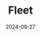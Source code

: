 ---  
layout: startup_page  
title: "Fleet"  
id: "movewithfleet.com"  
permalink: "/fleetmovewithfleet.com08272024/"  
website: "https://www.movewithfleet.com/"  
funding_round: "Seed"  
funding_amount: "$2.5M"  
investors: "Congruent Ventures, Great Oaks Venture Capital, Plug and Play Ventures, Rally Cap, Virta Ventures"  
about: "Fleet is a modern commuter benefits management platform that simplifies compliance with new mandates for businesses and incentivizes more sustainable transportation for employees. It offers a low-cost, scalable solution for employers to attract and retain talent, comply with commute mandates, and promote sustainable transportation, improving both employee experience and corporate sustainability profiles."  
markets: "SaaS, HR Tech, Sustainability, Maas (Mobility-as-a-service), Incentive and rewards, Technology, Web platform, Mobile app, Commuting benefits, Benefits admnistration, hr tech, fintech, commuter benefits, climatetech, climate tech, Sustainable mobility, Transportation incentives, Green commuting, Employee transportation solutions, Commute management, Workplace sustainability, Future of work, Cybersecurity"  
hq: "San Francisco, California, United States"  
founded_year: "2018"  
linkedin: "https://www.linkedin.com/company/movewthfleet"  
twitter: "https://twitter.com/fleetctl"  
instagram: ""  
facebook: "https://www.facebook.com/fleetdm"  
crunchbase: ""  
pitchbook: "https://pitchbook.com/profiles/company/459402-22"  

date_display: "27-Aug-2024"  
date: "2024-08-27"

# SEO Optimization  
meta_title: "Fleet - Seed Funding ($2.5M)"  
meta_description: "Fleet, Fleet is a modern commuter benefits management platform that simplifies compliance with new mandates for businesses and incentivizes more sustainable ..."  
meta_keywords: "Fleet, SaaS, HR Tech, Sustainability, Maas (Mobility-as-a-service), Incentive and rewards, Technology, Web platform, Mobile app, Commuting benefits, Benefits admnistration, hr tech, fintech, commuter benefits, climatetech, climate tech, Sustainable mobility, Transportation incentives, Green commuting, Employee transportation solutions, Commute management, Workplace sustainability, Future of work, Cybersecurity, Seed funding"  
canonical_url: "https://startup.projectstartups.com/fleetmovewithfleet.com08272024/"  
---